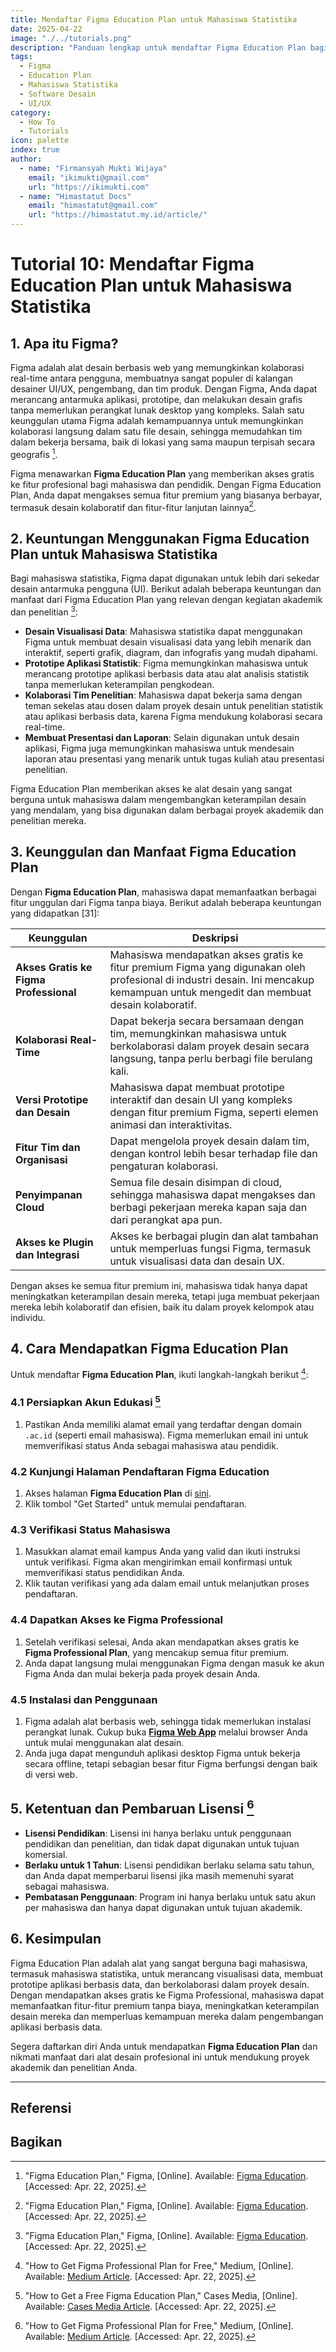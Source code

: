 ```yaml
---
title: Mendaftar Figma Education Plan untuk Mahasiswa Statistika
date: 2025-04-22
image: "./../tutorials.png"
description: "Panduan lengkap untuk mendaftar Figma Education Plan bagi mahasiswa statistika."
tags:
  - Figma
  - Education Plan
  - Mahasiswa Statistika
  - Software Desain
  - UI/UX
category:
  - How To
  - Tutorials
icon: palette
index: true
author:
  - name: "Firmansyah Mukti Wijaya"
    email: "ikimukti@gmail.com"
    url: "https://ikimukti.com"
  - name: "Himastatut Docs"
    email: "himastatut@gmail.com"
    url: "https://himastatut.my.id/article/"
---
```


# Tutorial 10: Mendaftar Figma Education Plan untuk Mahasiswa Statistika

## 1. Apa itu Figma?

Figma adalah alat desain berbasis web yang memungkinkan kolaborasi real-time antara pengguna, membuatnya sangat populer di kalangan desainer UI/UX, pengembang, dan tim produk. Dengan Figma, Anda dapat merancang antarmuka aplikasi, prototipe, dan melakukan desain grafis tanpa memerlukan perangkat lunak desktop yang kompleks. Salah satu keunggulan utama Figma adalah kemampuannya untuk memungkinkan kolaborasi langsung dalam satu file desain, sehingga memudahkan tim dalam bekerja bersama, baik di lokasi yang sama maupun terpisah secara geografis [^1].

Figma menawarkan **Figma Education Plan** yang memberikan akses gratis ke fitur profesional bagi mahasiswa dan pendidik. Dengan Figma Education Plan, Anda dapat mengakses semua fitur premium yang biasanya berbayar, termasuk desain kolaboratif dan fitur-fitur lanjutan lainnya[^1].

## 2. Keuntungan Menggunakan Figma Education Plan untuk Mahasiswa Statistika

Bagi mahasiswa statistika, Figma dapat digunakan untuk lebih dari sekedar desain antarmuka pengguna (UI). Berikut adalah beberapa keuntungan dan manfaat dari Figma Education Plan yang relevan dengan kegiatan akademik dan penelitian [^1]:

- **Desain Visualisasi Data**: Mahasiswa statistika dapat menggunakan Figma untuk membuat desain visualisasi data yang lebih menarik dan interaktif, seperti grafik, diagram, dan infografis yang mudah dipahami.
- **Prototipe Aplikasi Statistik**: Figma memungkinkan mahasiswa untuk merancang prototipe aplikasi berbasis data atau alat analisis statistik tanpa memerlukan keterampilan pengkodean.
- **Kolaborasi Tim Penelitian**: Mahasiswa dapat bekerja sama dengan teman sekelas atau dosen dalam proyek desain untuk penelitian statistik atau aplikasi berbasis data, karena Figma mendukung kolaborasi secara real-time.
- **Membuat Presentasi dan Laporan**: Selain digunakan untuk desain aplikasi, Figma juga memungkinkan mahasiswa untuk mendesain laporan atau presentasi yang menarik untuk tugas kuliah atau presentasi penelitian.

Figma Education Plan memberikan akses ke alat desain yang sangat berguna untuk mahasiswa dalam mengembangkan keterampilan desain yang mendalam, yang bisa digunakan dalam berbagai proyek akademik dan penelitian mereka.

## 3. Keunggulan dan Manfaat Figma Education Plan

Dengan **Figma Education Plan**, mahasiswa dapat memanfaatkan berbagai fitur unggulan dari Figma tanpa biaya. Berikut adalah beberapa keuntungan yang didapatkan [31]:

| **Keunggulan**                          | **Deskripsi**                                                                                                                                                  |
|-----------------------------------------|----------------------------------------------------------------------------------------------------------------------------------------------------------------|
| **Akses Gratis ke Figma Professional**  | Mahasiswa mendapatkan akses gratis ke fitur premium Figma yang digunakan oleh profesional di industri desain. Ini mencakup kemampuan untuk mengedit dan membuat desain kolaboratif. |
| **Kolaborasi Real-Time**                | Dapat bekerja secara bersamaan dengan tim, memungkinkan mahasiswa untuk berkolaborasi dalam proyek desain secara langsung, tanpa perlu berbagi file berulang kali. |
| **Versi Prototipe dan Desain**         | Mahasiswa dapat membuat prototipe interaktif dan desain UI yang kompleks dengan fitur premium Figma, seperti elemen animasi dan interaktivitas. |
| **Fitur Tim dan Organisasi**           | Dapat mengelola proyek desain dalam tim, dengan kontrol lebih besar terhadap file dan pengaturan kolaborasi. |
| **Penyimpanan Cloud**                  | Semua file desain disimpan di cloud, sehingga mahasiswa dapat mengakses dan berbagi pekerjaan mereka kapan saja dan dari perangkat apa pun. |
| **Akses ke Plugin dan Integrasi**      | Akses ke berbagai plugin dan alat tambahan untuk memperluas fungsi Figma, termasuk untuk visualisasi data dan desain UX. |

Dengan akses ke semua fitur premium ini, mahasiswa tidak hanya dapat meningkatkan keterampilan desain mereka, tetapi juga membuat pekerjaan mereka lebih kolaboratif dan efisien, baik itu dalam proyek kelompok atau individu.

## 4. Cara Mendapatkan Figma Education Plan

Untuk mendaftar **Figma Education Plan**, ikuti langkah-langkah berikut [^4]:

### 4.1 Persiapkan Akun Edukasi [^5]

1. Pastikan Anda memiliki alamat email yang terdaftar dengan domain `.ac.id` (seperti email mahasiswa). Figma memerlukan email ini untuk memverifikasi status Anda sebagai mahasiswa atau pendidik.

### 4.2 Kunjungi Halaman Pendaftaran Figma Education

1. Akses halaman **Figma Education Plan** di [sini](https://www.figma.com/education/).
2. Klik tombol "Get Started" untuk memulai pendaftaran.

### 4.3 Verifikasi Status Mahasiswa

1. Masukkan alamat email kampus Anda yang valid dan ikuti instruksi untuk verifikasi. Figma akan mengirimkan email konfirmasi untuk memverifikasi status pendidikan Anda.
2. Klik tautan verifikasi yang ada dalam email untuk melanjutkan proses pendaftaran.

### 4.4 Dapatkan Akses ke Figma Professional

1. Setelah verifikasi selesai, Anda akan mendapatkan akses gratis ke **Figma Professional Plan**, yang mencakup semua fitur premium.
2. Anda dapat langsung mulai menggunakan Figma dengan masuk ke akun Figma Anda dan mulai bekerja pada proyek desain Anda.

### 4.5 Instalasi dan Penggunaan

1. Figma adalah alat berbasis web, sehingga tidak memerlukan instalasi perangkat lunak. Cukup buka **[Figma Web App](https://www.figma.com/)** melalui browser Anda untuk mulai menggunakan alat desain.
2. Anda juga dapat mengunduh aplikasi desktop Figma untuk bekerja secara offline, tetapi sebagian besar fitur Figma berfungsi dengan baik di versi web.

## 5. Ketentuan dan Pembaruan Lisensi [^4]

- **Lisensi Pendidikan**: Lisensi ini hanya berlaku untuk penggunaan pendidikan dan penelitian, dan tidak dapat digunakan untuk tujuan komersial.
- **Berlaku untuk 1 Tahun**: Lisensi pendidikan berlaku selama satu tahun, dan Anda dapat memperbarui lisensi jika masih memenuhi syarat sebagai mahasiswa.
- **Pembatasan Penggunaan**: Program ini hanya berlaku untuk satu akun per mahasiswa dan hanya dapat digunakan untuk tujuan akademik.

## 6. Kesimpulan

Figma Education Plan adalah alat yang sangat berguna bagi mahasiswa, termasuk mahasiswa statistika, untuk merancang visualisasi data, membuat prototipe aplikasi berbasis data, dan berkolaborasi dalam proyek desain. Dengan mendapatkan akses gratis ke Figma Professional, mahasiswa dapat memanfaatkan fitur-fitur premium tanpa biaya, meningkatkan keterampilan desain mereka dan memperluas kemampuan mereka dalam pengembangan aplikasi berbasis data.

Segera daftarkan diri Anda untuk mendapatkan **Figma Education Plan** dan nikmati manfaat dari alat desain profesional ini untuk mendukung proyek akademik dan penelitian Anda.

---

## Referensi

[^1]: "Figma Education Plan," Figma, [Online]. Available: [Figma Education](https://www.figma.com/education/). [Accessed: Apr. 22, 2025].
[^2]: "How to Apply for Figma Education Plan," Figma, [Online]. Available: [Apply Figma Education](https://www.figma.com/education/apply). [Accessed: Apr. 22, 2025].
[^3]: "Verify Education Status for Figma," Figma Help Center, [Online]. Available: [Verify Education](https://help.figma.com/hc/en-us/articles/360041061214-Verify-education-status). [Accessed: Apr. 22, 2025].
[^4]: "How to Get Figma Professional Plan for Free," Medium, [Online]. Available: [Medium Article](https://medium.com/@abdulazizahwan/how-to-get-figma-professional-plan-for-free-figma-education-only-for-students-educators-bb7ecd14b9b3). [Accessed: Apr. 22, 2025].
[^5]: "How to Get a Free Figma Education Plan," Cases Media, [Online]. Available: [Cases Media Article](https://cases.media/en/article/how-to-get-a-free-figma-education-plan?srsltid=AfmBOopUKJ9WQkJfo0yvHQrY8QRNWvhERPkp1x_ToYjlwK9QmRMF5P-X). [Accessed: Apr. 22, 2025].

## Bagikan
<Share colorful />
<GitContributors />
<GitChangelog />
